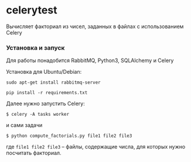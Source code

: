 # celerytest
Вычисляет факториал из чисел, заданных в файлах с использованием Celery

### Установка и запуск
Для работы понадобится RabbitMQ, Python3, SQLAlchemy и Celery

Установка для Ubuntu/Debian:

`sudo apt-get install rabbitmq-server`

`pip install -r requirements.txt`


Далее нужно запустить Celery:

`$ celery -A tasks worker`

и сами задачи

`$ python compute_factorials.py file1 file2 file3`

где `file1 file2 file3` – файлы, содержащие числа, для которых нужно посчитать факториал.
